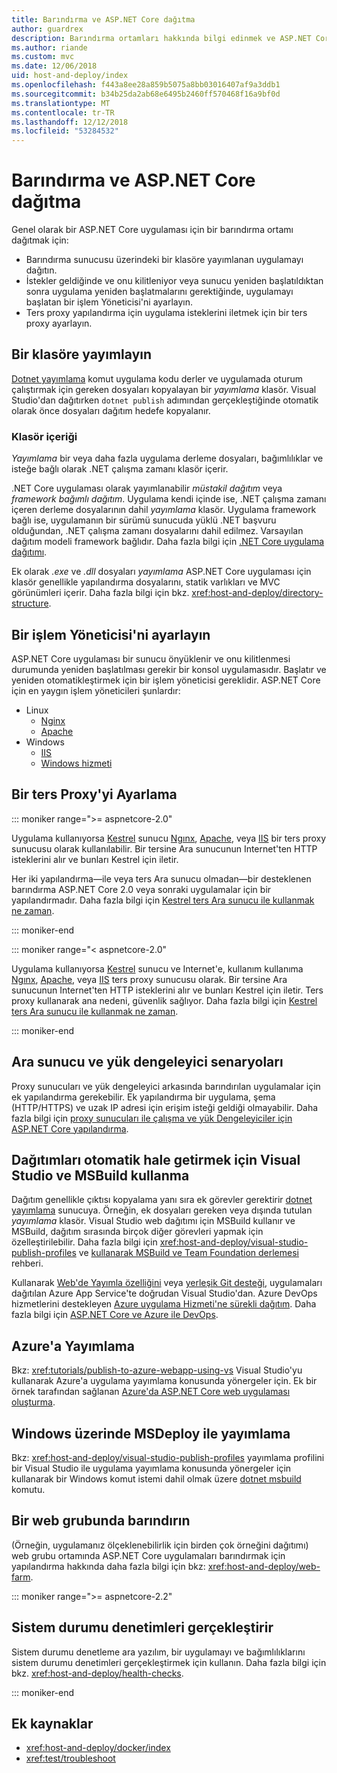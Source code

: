 ```yaml
---
title: Barındırma ve ASP.NET Core dağıtma
author: guardrex
description: Barındırma ortamları hakkında bilgi edinmek ve ASP.NET Core uygulamaları dağıtın.
ms.author: riande
ms.custom: mvc
ms.date: 12/06/2018
uid: host-and-deploy/index
ms.openlocfilehash: f443a8ee28a859b5075a8bb03016407af9a3ddb1
ms.sourcegitcommit: b34b25da2ab68e6495b2460ff570468f16a9bf0d
ms.translationtype: MT
ms.contentlocale: tr-TR
ms.lasthandoff: 12/12/2018
ms.locfileid: "53284532"
---
```

# <a name="host-and-deploy-aspnet-core"></a>Barındırma ve ASP.NET Core dağıtma

Genel olarak bir ASP.NET Core uygulaması için bir barındırma ortamı dağıtmak için:

* Barındırma sunucusu üzerindeki bir klasöre yayımlanan uygulamayı dağıtın.
* İstekler geldiğinde ve onu kilitleniyor veya sunucu yeniden başlatıldıktan sonra uygulama yeniden başlatmalarını gerektiğinde, uygulamayı başlatan bir işlem Yöneticisi'ni ayarlayın.
* Ters proxy yapılandırma için uygulama isteklerini iletmek için bir ters proxy ayarlayın.

## <a name="publish-to-a-folder"></a>Bir klasöre yayımlayın

[Dotnet yayımlama](/dotnet/core/tools/dotnet-publish) komut uygulama kodu derler ve uygulamada oturum çalıştırmak için gereken dosyaları kopyalayan bir *yayımlama* klasör. Visual Studio'dan dağıtırken `dotnet publish` adımından gerçekleştiğinde otomatik olarak önce dosyaları dağıtım hedefe kopyalanır.

### <a name="folder-contents"></a>Klasör içeriği

*Yayımlama* bir veya daha fazla uygulama derleme dosyaları, bağımlılıklar ve isteğe bağlı olarak .NET çalışma zamanı klasör içerir.

.NET Core uygulaması olarak yayımlanabilir *müstakil dağıtım* veya *framework bağımlı dağıtım*. Uygulama kendi içinde ise, .NET çalışma zamanı içeren derleme dosyalarının dahil *yayımlama* klasör. Uygulama framework bağlı ise, uygulamanın bir sürümü sunucuda yüklü .NET başvuru olduğundan, .NET çalışma zamanı dosyalarını dahil edilmez. Varsayılan dağıtım modeli framework bağlıdır. Daha fazla bilgi için [.NET Core uygulama dağıtımı](/dotnet/core/deploying/).

Ek olarak *.exe* ve *.dll* dosyaları *yayımlama* ASP.NET Core uygulaması için klasör genellikle yapılandırma dosyalarını, statik varlıkları ve MVC görünümleri içerir. Daha fazla bilgi için bkz. <xref:host-and-deploy/directory-structure>.

## <a name="set-up-a-process-manager"></a>Bir işlem Yöneticisi'ni ayarlayın

ASP.NET Core uygulaması bir sunucu önyüklenir ve onu kilitlenmesi durumunda yeniden başlatılması gerekir bir konsol uygulamasıdır. Başlatır ve yeniden otomatikleştirmek için bir işlem yöneticisi gereklidir. ASP.NET Core için en yaygın işlem yöneticileri şunlardır:

* Linux
  * [Nginx](xref:host-and-deploy/linux-nginx)
  * [Apache](xref:host-and-deploy/linux-apache)
* Windows
  * [IIS](xref:host-and-deploy/iis/index)
  * [Windows hizmeti](xref:host-and-deploy/windows-service)

## <a name="set-up-a-reverse-proxy"></a>Bir ters Proxy'yi Ayarlama

::: moniker range=">= aspnetcore-2.0"

Uygulama kullanıyorsa [Kestrel](xref:fundamentals/servers/kestrel) sunucu [Ngınx](xref:host-and-deploy/linux-nginx), [Apache](xref:host-and-deploy/linux-apache), veya [IIS](xref:host-and-deploy/iis/index) bir ters proxy sunucusu olarak kullanılabilir. Bir tersine Ara sunucunun Internet'ten HTTP isteklerini alır ve bunları Kestrel için iletir.

Her iki yapılandırma&mdash;ile veya ters Ara sunucu olmadan&mdash;bir desteklenen barındırma ASP.NET Core 2.0 veya sonraki uygulamalar için bir yapılandırmadır. Daha fazla bilgi için [Kestrel ters Ara sunucu ile kullanmak ne zaman](xref:fundamentals/servers/kestrel#when-to-use-kestrel-with-a-reverse-proxy).

::: moniker-end

::: moniker range="< aspnetcore-2.0"

Uygulama kullanıyorsa [Kestrel](xref:fundamentals/servers/kestrel) sunucu ve Internet'e, kullanım kullanıma [Ngınx](xref:host-and-deploy/linux-nginx), [Apache](xref:host-and-deploy/linux-apache), veya [IIS](xref:host-and-deploy/iis/index) ters proxy sunucusu olarak. Bir tersine Ara sunucunun Internet'ten HTTP isteklerini alır ve bunları Kestrel için iletir. Ters proxy kullanarak ana nedeni, güvenlik sağlıyor. Daha fazla bilgi için [Kestrel ters Ara sunucu ile kullanmak ne zaman](xref:fundamentals/servers/kestrel?tabs=aspnetcore1x#when-to-use-kestrel-with-a-reverse-proxy).

::: moniker-end

## <a name="proxy-server-and-load-balancer-scenarios"></a>Ara sunucu ve yük dengeleyici senaryoları

Proxy sunucuları ve yük dengeleyici arkasında barındırılan uygulamalar için ek yapılandırma gerekebilir. Ek yapılandırma bir uygulama, şema (HTTP/HTTPS) ve uzak IP adresi için erişim isteği geldiği olmayabilir. Daha fazla bilgi için [proxy sunucuları ile çalışma ve yük Dengeleyiciler için ASP.NET Core yapılandırma](xref:host-and-deploy/proxy-load-balancer).

## <a name="use-visual-studio-and-msbuild-to-automate-deployments"></a>Dağıtımları otomatik hale getirmek için Visual Studio ve MSBuild kullanma

Dağıtım genellikle çıktısı kopyalama yanı sıra ek görevler gerektirir [dotnet yayımlama](/dotnet/core/tools/dotnet-publish) sunucuya. Örneğin, ek dosyaları gereken veya dışında tutulan *yayımlama* klasör. Visual Studio web dağıtımı için MSBuild kullanır ve MSBuild, dağıtım sırasında birçok diğer görevleri yapmak için özelleştirilebilir. Daha fazla bilgi için <xref:host-and-deploy/visual-studio-publish-profiles> ve [kullanarak MSBuild ve Team Foundation derlemesi](http://msbuildbook.com/) rehberi.

Kullanarak [Web'de Yayımla özelliğini](xref:tutorials/publish-to-azure-webapp-using-vs) veya [yerleşik Git desteği](xref:host-and-deploy/azure-apps/azure-continuous-deployment), uygulamaları dağıtılan Azure App Service'te doğrudan Visual Studio'dan. Azure DevOps hizmetlerini destekleyen [Azure uygulama Hizmeti'ne sürekli dağıtım](/azure/devops/pipelines/targets/webapp). Daha fazla bilgi için [ASP.NET Core ve Azure ile DevOps](xref:azure/devops/index).

## <a name="publish-to-azure"></a>Azure'a Yayımlama

Bkz: <xref:tutorials/publish-to-azure-webapp-using-vs> Visual Studio'yu kullanarak Azure'a uygulama yayımlama konusunda yönergeler için. Ek bir örnek tarafından sağlanan [Azure'da ASP.NET Core web uygulaması oluşturma](/azure/app-service/app-service-web-get-started-dotnet).

## <a name="publish-with-msdeploy-on-windows"></a>Windows üzerinde MSDeploy ile yayımlama

Bkz: <xref:host-and-deploy/visual-studio-publish-profiles> yayımlama profilini bir Visual Studio ile uygulama yayımlama konusunda yönergeler için kullanarak bir Windows komut istemi dahil olmak üzere [dotnet msbuild](/dotnet/core/tools/dotnet-msbuild) komutu.

## <a name="host-in-a-web-farm"></a>Bir web grubunda barındırın

(Örneğin, uygulamanız ölçeklenebilirlik için birden çok örneğini dağıtımı) web grubu ortamında ASP.NET Core uygulamaları barındırmak için yapılandırma hakkında daha fazla bilgi için bkz: <xref:host-and-deploy/web-farm>.

::: moniker range=">= aspnetcore-2.2"

## <a name="perform-health-checks"></a>Sistem durumu denetimleri gerçekleştirir

Sistem durumu denetleme ara yazılım, bir uygulamayı ve bağımlılıklarını sistem durumu denetimleri gerçekleştirmek için kullanın. Daha fazla bilgi için bkz. <xref:host-and-deploy/health-checks>.

::: moniker-end

## <a name="additional-resources"></a>Ek kaynaklar

* <xref:host-and-deploy/docker/index>
* <xref:test/troubleshoot>
